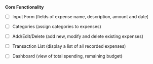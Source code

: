 **Core Functionality**
- [ ] Input Form (fields of expense name, description, amount and date)
- [ ] Categories (assign categories to expenses) 
- [ ] Add/Edit/Delete (add new, modify and delete existing expenses)
- [ ] Transaction List (display a list of all recorded expenses)
- [ ] Dashboard (view of total spending, remaining budget)
 
